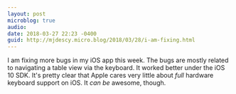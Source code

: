 ```yaml
---
layout: post
microblog: true
audio: 
date: 2018-03-27 22:23 -0400
guid: http://mjdescy.micro.blog/2018/03/28/i-am-fixing.html
---
```

I am fixing more bugs in my iOS app this week. The bugs are mostly related to navigating a table view via the keyboard. It worked better under the iOS 10 SDK. It's pretty clear that Apple cares very little about _full_ hardware keyboard support on iOS. It _can be_ awesome, though.
